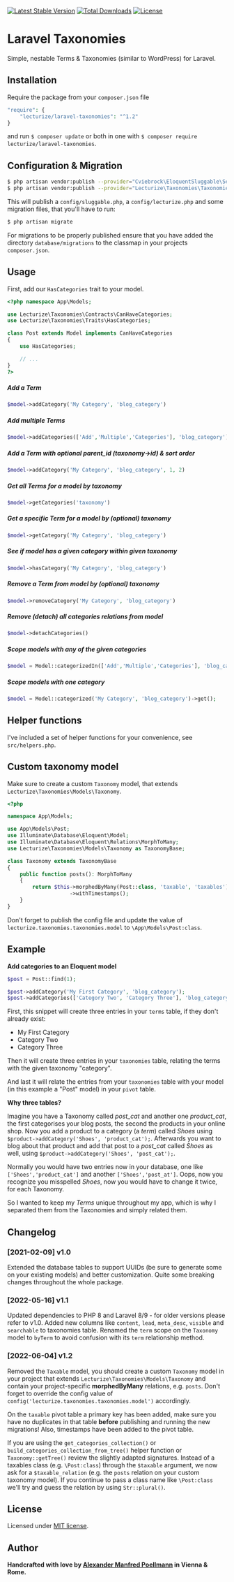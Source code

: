 [![Latest Stable Version](https://poser.pugx.org/lecturize/laravel-taxonomies/v/stable)](https://packagist.org/packages/lecturize/laravel-taxonomies)
[![Total Downloads](https://poser.pugx.org/lecturize/laravel-taxonomies/downloads)](https://packagist.org/packages/lecturize/laravel-taxonomies)
[![License](https://poser.pugx.org/lecturize/laravel-taxonomies/license)](https://packagist.org/packages/lecturize/laravel-taxonomies)

# Laravel Taxonomies

Simple, nestable Terms & Taxonomies (similar to WordPress) for Laravel.

## Installation

Require the package from your `composer.json` file

```php
"require": {
    "lecturize/laravel-taxonomies": "^1.2"
}
```

and run `$ composer update` or both in one with `$ composer require lecturize/laravel-taxonomies`.

## Configuration & Migration

```bash
$ php artisan vendor:publish --provider="Cviebrock\EloquentSluggable\ServiceProvider"
$ php artisan vendor:publish --provider="Lecturize\Taxonomies\TaxonomiesServiceProvider"
```

This will publish a `config/sluggable.php`, a `config/lecturize.php` and some migration files, that you'll have to run:

```bash
$ php artisan migrate
```

For migrations to be properly published ensure that you have added the directory `database/migrations` to the classmap in your projects `composer.json`.

## Usage

First, add our `HasCategories` trait to your model.
        
```php
<?php namespace App\Models;

use Lecturize\Taxonomies\Contracts\CanHaveCategories;
use Lecturize\Taxonomies\Traits\HasCategories;

class Post extends Model implements CanHaveCategories
{
    use HasCategories;

    // ...
}
?>
```

##### Add a Term
```php
$model->addCategory('My Category', 'blog_category')
```

##### Add multiple Terms
```php
$model->addCategories(['Add','Multiple','Categories'], 'blog_category')
```

##### Add a Term with optional parent_id (taxonomy->id) & sort order
```php
$model->addCategory('My Category', 'blog_category', 1, 2)
```

##### Get all Terms for a model by taxonomy
```php
$model->getCategories('taxonomy')
```

##### Get a specific Term for a model by (optional) taxonomy
```php
$model->getCategory('My Category', 'blog_category')
```

##### See if model has a given category within given taxonomy
```php
$model->hasCategory('My Category', 'blog_category')
```

##### Remove a Term from model by (optional) taxonomy
```php
$model->removeCategory('My Category', 'blog_category')
```

##### Remove (detach) all categories relations from model
```php
$model->detachCategories()
```

##### Scope models with any of the given categories
```php
$model = Model::categorizedIn(['Add','Multiple','Categories'], 'blog_category')->get();
```

##### Scope models with one category
```php
$model = Model::categorized('My Category', 'blog_category')->get();
```

## Helper functions

I've included a set of helper functions for your convenience, see `src/helpers.php`.

## Custom taxonomy model

Make sure to create a custom `Taxonomy` model, that extends `Lecturize\Taxonomies\Models\Taxonomy`.

```php
<?php

namespace App\Models;

use App\Models\Post;
use Illuminate\Database\Eloquent\Model;
use Illuminate\Database\Eloquent\Relations\MorphToMany;
use Lecturize\Taxonomies\Models\Taxonomy as TaxonomyBase;

class Taxonomy extends TaxonomyBase
{
    public function posts(): MorphToMany
    {
        return $this->morphedByMany(Post::class, 'taxable', 'taxables')
                    ->withTimestamps();
    }
}
```

Don't forget to publish the config file and update the value of `lecturize.taxonomies.taxonomies.model` to `\App\Models\Post:class`.

## Example

**Add categories to an Eloquent model**

```php
$post = Post::find(1);

$post->addCategory('My First Category', 'blog_category');
$post->addCategories(['Category Two', 'Category Three'], 'blog_category');
```

First, this snippet will create three entries in your `terms` table, if they don't already exist:

* My First Category
* Category Two
* Category Three

Then it will create three entries in your `taxonomies` table, relating the terms with the given taxonomy "category".

And last it will relate the entries from your `taxonomies` table with your model (in this example a "Post" model) in your `pivot` table.

**Why three tables?**

Imagine you have a Taxonomy called *post_cat* and another one *product_cat*, the first categorises your blog posts, the second the products in your online shop. Now you add a product to a category (a *term*) called *Shoes* using `$product->addCategory('Shoes', 'product_cat');`. Afterwards you want to blog about that product and add that post to a *post_cat* called *Shoes* as well, using `$product->addCategory('Shoes', 'post_cat');`.

Normally you would have two entries now in your database, one like `['Shoes','product_cat']` and another `['Shoes','post_at']`. Oops, now you recognize you misspelled *Shoes*, now you would have to change it twice, for each Taxonomy.

So I wanted to keep my *Terms* unique throughout my app, which is why I separated them from the Taxonomies and simply related them.

## Changelog

### [2021-02-09] **v1.0**

Extended the database tables to support UUIDs (be sure to generate some on your existing models) and better customization. Quite some breaking changes throughout the whole package.

### [2022-05-16] **v1.1**

Updated dependencies to PHP 8 and Laravel 8/9 - for older versions please refer to v1.0. Added new columns like `content`, `lead`, `meta_desc`, `visible` and `searchable` to taxonomies table. Renamed the `term` scope on the `Taxonomy` model to `byTerm` to avoid confusion with its `term` relationship method.

### [2022-06-04] **v1.2**

Removed the `Taxable` model, you should create a custom `Taxonomy` model in your project that extends `Lecturize\Taxonomies\Models\Taxonomy` and contain your project-specific **morphedByMany** relations, e.g. `posts`. Don't forget to override the config value of `config('lecturize.taxonomies.taxonomies.model')` accordingly.

On the `taxable` pivot table a primary key has been added, make sure you have no duplicates in that table **before** publishing and running the new migrations! Also, timestamps have been added to the pivot table.

If you are using the `get_categories_collection()` or `build_categories_collection_from_tree()` helper function or `Taxonomy::getTree()` review the slightly adapted signatures. Instead of a taxables class (e.g. `\Post:class`) through the `$taxable` argument, we now ask for a `$taxable_relation` (e.g. the `posts` relation on your custom taxonomy model). If you continue to pass a class name like `\Post:class` we'll try and guess the relation by using `Str::plural()`. 

## License

Licensed under [MIT license](http://opensource.org/licenses/MIT).

## Author

**Handcrafted with love by [Alexander Manfred Poellmann](https://twitter.com/AMPoellmann) in Vienna &amp; Rome.**